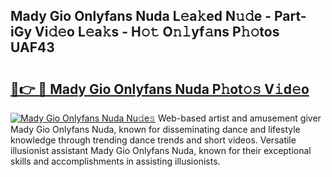 ## Mady Gio Onlyfans Nuda L𝚎a𝚔ed N𝚞𝚍e - Part-iGy Vi𝚍𝚎o L𝚎a𝚔s - H𝚘𝚝 O𝚗𝚕yf𝚊ns P𝚑𝚘tos UAF43

# <h2><a href="http://kfap5b.oniu.top/?m=Mady+Gio+Onlyfans+Nuda">🔗👉 🔴 Mady Gio Onlyfans Nuda P𝚑ot𝚘𝚜 V𝚒d𝚎o</a></h2>

[![Mady Gio Onlyfans Nuda Nu𝚍e𝚜](https://i.imgur.com/0qMVB7G.gif)](http://kfap5b.oniu.top/?m=Mady+Gio+Onlyfans+Nuda)
Web-based artist and amusement giver Mady Gio Onlyfans Nuda, known for disseminating dance and lifestyle knowledge through trending dance trends and short videos. Versatile illusionist assistant Mady Gio Onlyfans Nuda, known for their exceptional skills and accomplishments in assisting illusionists.  
